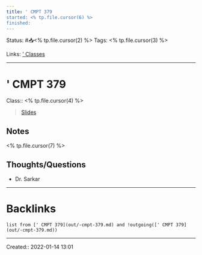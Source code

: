 ```yaml
---
title: ' CMPT 379
started: <% tp.file.cursor(6) %>
finished:
---
```

Status: #📥<% tp.file.cursor(2) %>
Tags: <% tp.file.cursor(3) %>

Links: [' Classes](out/-classes.md)
___
# ' CMPT 379
Class:: <% tp.file.cursor(4) %>
> [Slides](<% tp.file.cursor(5) %>)
## Notes
<% tp.file.cursor(7) %>
## Thoughts/Questions
- Dr. Sarkar
___
# Backlinks
```dataview
list from [' CMPT 379](out/-cmpt-379.md) and !outgoing([' CMPT 379](out/-cmpt-379.md))
```
___

Created:: 2022-01-14 13:01
